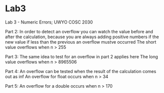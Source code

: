 # Lab3
Lab 3 - Numeric Errors; UWYO COSC 2030

Part 2:
  In order to detect an overflow you can watch the value before and after the calculation, because you are always adding positive numbers if the new value if less than the previous an overflow mustve occurred
  The short value overflows when n > 255

Part 3:
  The same idea to test for an overflow in part 2 applies here
  The long value overflows when n > 8965506

Part 4:
  An overflow can be tested when the result of the calculation comes out as inf
  An overflow for float occurs when n > 34

Part 5:
  An overflow for a double occurs when n > 170
